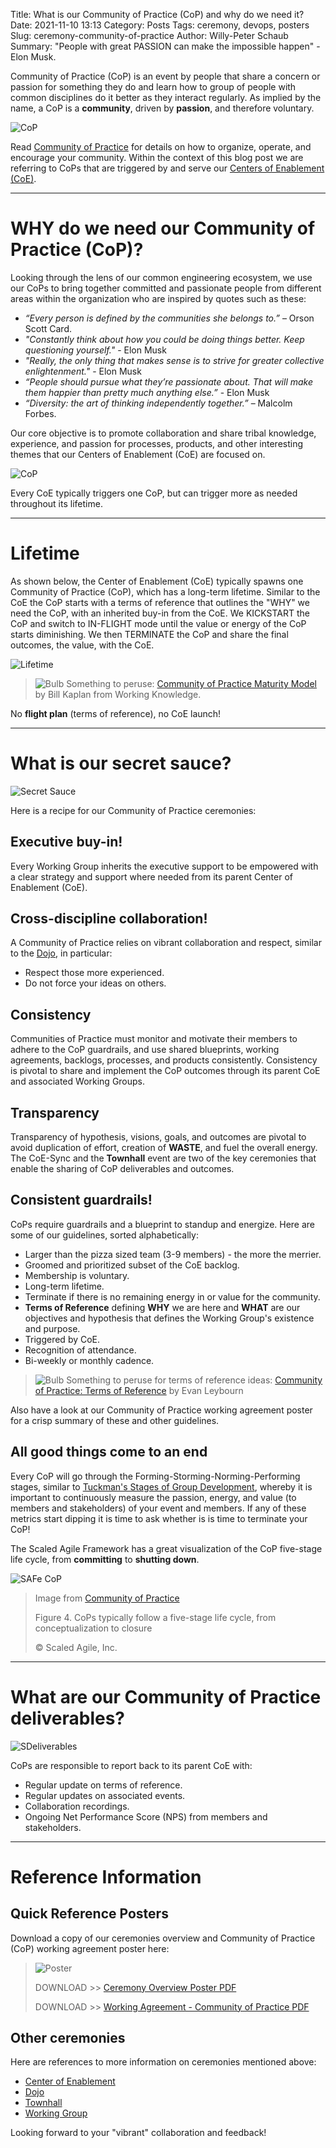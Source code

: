 Title: What is our Community of Practice (CoP) and why do we need it?
Date: 2021-11-10 13:13
Category: Posts
Tags: ceremony, devops, posters
Slug: ceremony-community-of-practice
Author: Willy-Peter Schaub
Summary: "People with great PASSION can make the impossible happen" - Elon Musk.

Community of Practice (CoP) is an event by people that share a concern or passion for something they do and learn how to group of people with common disciplines do it better as they interact regularly. As implied by the name, a CoP is a **community**, driven by **passion**, and therefore voluntary.

![CoP](../images/ceremony-community-of-practice-1.png)

Read [Community of Practice](https://www.scaledagileframework.com/communities-of-practice/) for details on how to organize, operate, and encourage your community. Within the context of this blog post we are referring to CoPs that are triggered by and serve our [Centers of Enablement (CoE)](/ceremony-center-of-enablement.html).

---

# WHY do we need our Community of Practice (CoP)?

Looking through the lens of our common engineering ecosystem, we use our CoPs to bring together committed and passionate people from different areas within the organization who are inspired by quotes such as these:

- _“Every person is defined by the communities she belongs to.”_ – Orson Scott Card.
- _"Constantly think about how you could be doing things better. Keep questioning yourself."_ - Elon Musk
- _"Really, the only thing that makes sense is to strive for greater collective enlightenment."_ - Elon Musk
- _“People should pursue what they’re passionate about. That will make them happier than pretty much anything else.”_ - Elon Musk
- _“Diversity: the art of thinking independently together.”_ – Malcolm Forbes.

Our core objective is to promote collaboration and share tribal knowledge, experience, and passion for processes, products, and other interesting themes that our Centers of Enablement (CoE) are focused on.

![CoP](../images/ceremony-community-of-practice-2.png)

Every CoE typically triggers one CoP, but can trigger more as needed throughout its lifetime.

---

# Lifetime

As shown below, the Center of Enablement (CoE) typically spawns one Community of Practice (CoP), which has a long-term lifetime. Similar to the CoE the CoP starts with a terms of reference that outlines the "WHY" we need the CoP, with an inherited buy-in from the CoE. We KICKSTART the CoP and switch to IN-FLIGHT mode until the value or energy of the CoP starts diminishing. We then TERMINATE the CoP and share the final outcomes, the value, with the CoE. 

![Lifetime](../images/ceremony-community-of-practice-lifetime.png) 

>
> ![Bulb](../images/moving-hundreds-of-pipeline-snowflakes-part8-7.png) Something to peruse:  [Community of Practice Maturity Model](https://workingknowledge-csp.com/wp-content/uploads/CoP_Maturity_Model_v1.pdf) by Bill Kaplan from Working Knowledge.
>

No **flight plan** (terms of reference), no CoE launch!

---

# What is our secret sauce?

![Secret Sauce](../images/ceremony-community-of-practice-3.png)

Here is a recipe for our Community of Practice ceremonies:

## Executive buy-in!

Every Working Group inherits the executive support to be empowered with a clear strategy and support where needed from its parent Center of Enablement (CoE).

## Cross-discipline collaboration!

A Community of Practice relies on vibrant collaboration and respect, similar to the [Dojo](/dojo-events.html), in particular:

- Respect those more experienced. 
- Do not force your ideas on others.

## Consistency

Communities of Practice must monitor and motivate their members to adhere to the CoP guardrails, and use shared blueprints, working agreements, backlogs, processes, and products consistently. Consistency is pivotal to share and implement the CoP outcomes through its parent CoE and associated Working Groups.

## Transparency 

Transparency of hypothesis, visions, goals, and outcomes are pivotal to avoid duplication of effort, creation of **WASTE**, and fuel the overall energy. The CoE-Sync and the **Townhall** event are two of the key ceremonies that enable the sharing of CoP deliverables and outcomes.

## Consistent guardrails!

CoPs require guardrails and a blueprint to standup and energize. Here are some of our guidelines, sorted alphabetically:

- Larger than the pizza sized team (3-9 members) - the more the merrier.
- Groomed and prioritized subset of the CoE backlog.
- Membership is voluntary.
- Long-term lifetime.
- Terminate if there is no remaining energy in or value for the community.
- **Terms of Reference** defining **WHY** we are here and **WHAT** are our objectives and hypothesis that defines the Working Group's existence and purpose.
- Triggered by CoE.
- Recognition of attendance.
- Bi-weekly or monthly cadence.

>
> ![Bulb](../images/moving-hundreds-of-pipeline-snowflakes-part8-7.png) Something to peruse for terms of reference ideas: [Community of Practice: Terms of Reference](https://view.officeapps.live.com/op/view.aspx?src=http%3A%2F%2Ftheagiledirector.com%2Fimages%2FCoPToR-examplebyEvanLeybourn.docx) by Evan Leybourn
>

Also have a look at our Community of Practice working agreement poster for a crisp summary of these and other guidelines. 

## All good things come to an end

Every CoP will go through the Forming-Storming-Norming-Performing stages, similar to [Tuckman's Stages of Group Development](https://en.wikipedia.org/wiki/Tuckman%27s_stages_of_group_development), whereby it is important to continuously measure the passion, energy, and value (to members and stakeholders) of your event and members. 
If any of these metrics start dipping it is time to ask whether is is time to terminate your CoP!

The Scaled Agile Framework has a great visualization of the CoP five-stage life cycle, from **committing** to **shutting down**.

![SAFe CoP](../images/ceremony-community-of-practice-safe.png)

>
> Image from [Community of Practice](https://www.scaledagileframework.com/communities-of-practice/)
>
> Figure 4. CoPs typically follow a five-stage life cycle, from conceptualization to closure
>
> © Scaled Agile, Inc.
>

---

# What are our Community of Practice deliverables?

![SDeliverables](../images/ceremony-community-of-practice-4.png)

CoPs are responsible to report back to its parent CoE with:  

- Regular update on terms of reference.
- Regular updates on associated events.
- Collaboration recordings.
- Ongoing Net Performance Score (NPS) from members and stakeholders.

---

# Reference Information

## Quick Reference Posters

Download a copy of our ceremonies overview and Community of Practice (CoP) working agreement poster here:

> ![Poster](../images/moving-hundreds-of-pipeline-snowflakes-qr-1-2.png)
>
> DOWNLOAD >> [Ceremony Overview Poster PDF](/documents/working-agreement-ceremonies-overview.pdf)
>
> DOWNLOAD >> [Working Agreement - Community of Practice PDF](/documents/working-agreement-ceremony-community-of-practice.pdf)

## Other ceremonies

Here are references to more information on ceremonies mentioned above:

- [Center of Enablement](/ceremony-center-of-enablement.html)
- [Dojo](/dojo-events.html)
- [Townhall](../images/coming-soon.png)
- [Working Group](/ceremony-working-group.html)

Looking forward to your "vibrant" collaboration and feedback!

